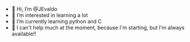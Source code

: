 - 👋 Hi, I’m @JEvaldo
- 👀 I’m interested in learning a lot
- 🌱 I’m currently learning python and C
- 💞️ I can't help much at the moment, because I'm starting, but I'm always available!!
